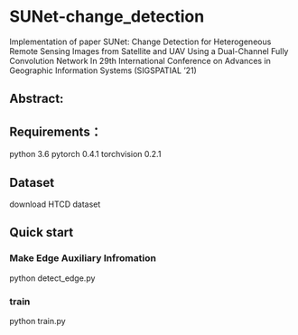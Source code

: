 # SUNet-change_detection
Implementation of paper SUNet: Change Detection for Heterogeneous Remote Sensing Images from Satellite and UAV Using a Dual-Channel Fully Convolution Network In 29th International Conference on Advances in Geographic Information Systems (SIGSPATIAL ’21)

## Abstract:

## Requirements：
python 3.6
pytorch 0.4.1
torchvision 0.2.1

## Dataset
download HTCD dataset

## Quick start
### Make Edge Auxiliary Infromation
python detect_edge.py
### train
python train.py
